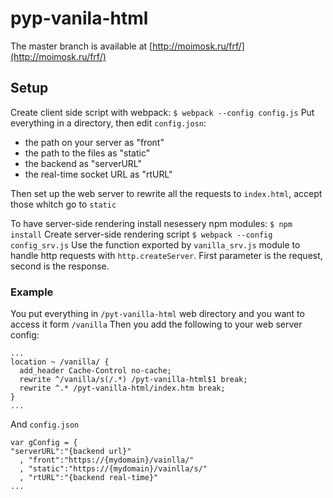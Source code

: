 # pyp-vanila-html
The master branch is available at [http://moimosk.ru/frf/](http://moimosk.ru/frf/)
## Setup
Create client side script with webpack: `$ webpack --config config.js`
Put everything in a directory, then edit `config.josn`:
- the path on your server as "front"
- the path to the files as "static"
- the backend as "serverURL"
- the real-time socket URL as "rtURL"
 
Then set up the web server to rewrite all the requests to `index.html`, accept those whitch go to `static`

To have server-side rendering install nesessery npm modules: `$ npm install`
Create server-side rendering script `$ webpack --config config_srv.js`
Use the function exported by `vanilla_srv.js` module to handle http requests with `http.createServer`. First parameter is the request, second is the response.

### Example
 You put everything in `/pyt-vanilla-html` web directory and you want to access it form `/vanilla`
 Then you add the following to your web server config:
```
...
location ~ /vanilla/ {
  add_header Cache-Control no-cache;
  rewrite ^/vanilla/s(/.*) /pyt-vanilla-html$1 break;
  rewrite ^.* /pyt-vanilla-html/index.htm break;
}
...
```
  And `config.json`
```
var gConfig = {
"serverURL":"{backend url}"
  , "front":"https://{mydomain}/vainlla/"
  , "static":"https://{mydomain}/vainlla/s/"
  , "rtURL":"{backend real-time}"
...
```


 
 
